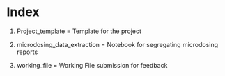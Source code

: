 # Index  

1. Project_template = Template for the project 

2. microdosing_data_extraction = Notebook for segregating microdosing reports

3. working_file = Working File submission for feedback

